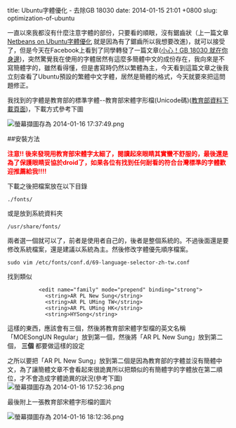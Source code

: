 title: Ubuntu字體優化 - 去除GB 18030
date: 2014-01-15 21:01 +0800
slug: optimization-of-ubuntu

一直以來我都沒有什麼注意字體的部份，只要看的順眼，沒有鋸齒狀（上一篇文章 [Netbeans on Ubuntu字體優化](http://mics.logdown.com/posts/2013/12/28/ubuntu-fonts-optimization) 就是因為有了鋸齒所以我想要改進)，就可以接受了，但是今天在Facebook上看到了同學轉發了一篇文章([小心！GB 18030 就在你身邊](http://www.techbang.com/posts/16514))，突然驚覺我在使用的字體居然有這麼多簡體中文的成份存在，我向來是不寫簡體字的，雖然看得懂，但是書寫時仍然以繁體為主，今天看到這篇文章之後我立刻查看了Ubuntu預設的繁體中文字體，居然是簡體的格式，今天就要來把這問題修正。
<!--more-->
我找到的字體是教育部的標準字體--教育部宋體字形檔(Unicode碼)([教育部資料下載頁面](http://www.edu.tw/treasure/filedown.aspx?Node=1123&Index=2&WID=c5ad5187-55ef-4811-8219-e946fe04f725))，下載方式參考下圖

![螢幕擷圖存為 2014-01-16 17:37:49.png](http://user-image.logdown.io/user/6349/blog/6343/post/175873/XZ9PD84NQCKnLr1LuH3e_%E8%9E%A2%E5%B9%95%E6%93%B7%E5%9C%96%E5%AD%98%E7%82%BA%202014-01-16%2017:37:49.png)



##安裝方法

**<font color=red>注意!! 後來發現用教育部宋體字太細了，閱讀起來眼睛其實蠻不舒服的，最後還是為了保護眼睛妥協於droid了，如果各位有找到任何耐看的符合台灣標準的字體歡迎推薦給我!!!!</font>**

下載之後把檔案放在以下目錄

    ./fonts/
  
或是放到系統資料夾
  
    /usr/share/fonts/
  
兩者選一個就可以了，前者是使用者自己的，後者是整個系統的。不過後面還是要修改系統檔案，還是建議以系統為主。然後修改字體優先順序檔案。

    sudo vim /etc/fonts/conf.d/69-language-selector-zh-tw.conf

找到類似

```
          <edit name="family" mode="prepend" binding="strong">
            <string>AR PL New Sung</string>
            <string>AR PL UMing TW</string>
            <string>AR PL UMing HK</string>
            <string>HYSong</string>
```

這樣的東西，應該會有三個，然後將教育部宋體字型檔的英文名稱「MOESongUN Regular」放到第一個，然後將「AR PL New Sung」放到第二個， **三個** 都要做這樣的設定

之所以要把「AR PL New Sung」放到第二個是因為教育部的字體並沒有簡體中文，為了讓簡體文章不會看起來很詭異所以把類似的有簡體字的字體放在第二順位，才不會造成字體詭異的狀況(參考下圖)
![螢幕擷圖存為 2014-01-16 17:52:36.png](http://user-image.logdown.io/user/6349/blog/6343/post/175873/ikbaiuLSKGOUWA131LWm_%E8%9E%A2%E5%B9%95%E6%93%B7%E5%9C%96%E5%AD%98%E7%82%BA%202014-01-16%2017:52:36.png)

最後附上一張教育部宋體字形檔的圖片

![螢幕擷圖存為 2014-01-16 18:12:36.png](http://user-image.logdown.io/user/6349/blog/6343/post/175873/A54cYVeQWz1HhbTGGsga_%E8%9E%A2%E5%B9%95%E6%93%B7%E5%9C%96%E5%AD%98%E7%82%BA%202014-01-16%2018:12:36.png)
